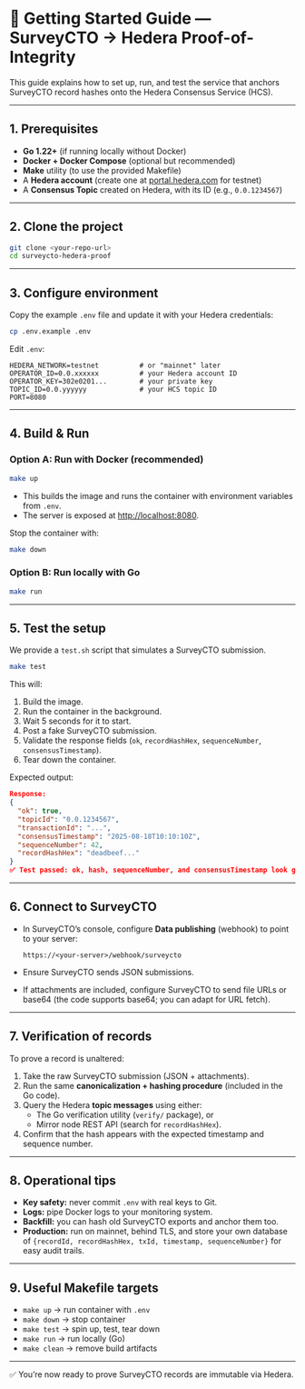 # 🚀 Getting Started Guide — SurveyCTO → Hedera Proof-of-Integrity

This guide explains how to set up, run, and test the service that anchors SurveyCTO record hashes onto the Hedera Consensus Service (HCS).

---

## 1. Prerequisites

- **Go 1.22+** (if running locally without Docker)  
- **Docker + Docker Compose** (optional but recommended)  
- **Make** utility (to use the provided Makefile)  
- A **Hedera account** (create one at [portal.hedera.com](https://portal.hedera.com) for testnet)  
- A **Consensus Topic** created on Hedera, with its ID (e.g., `0.0.1234567`)  

---

## 2. Clone the project

```bash
git clone <your-repo-url>
cd surveycto-hedera-proof
```

---

## 3. Configure environment

Copy the example `.env` file and update it with your Hedera credentials:

```bash
cp .env.example .env
```

Edit `.env`:

```dotenv
HEDERA_NETWORK=testnet          # or "mainnet" later
OPERATOR_ID=0.0.xxxxxx          # your Hedera account ID
OPERATOR_KEY=302e0201...        # your private key
TOPIC_ID=0.0.yyyyyy             # your HCS topic ID
PORT=8080
```

---

## 4. Build & Run

### Option A: Run with Docker (recommended)

```bash
make up
```

- This builds the image and runs the container with environment variables from `.env`.
- The server is exposed at [http://localhost:8080](http://localhost:8080).  

Stop the container with:

```bash
make down
```

### Option B: Run locally with Go

```bash
make run
```

---

## 5. Test the setup

We provide a `test.sh` script that simulates a SurveyCTO submission.

```bash
make test
```

This will:
1. Build the image.  
2. Run the container in the background.  
3. Wait 5 seconds for it to start.  
4. Post a fake SurveyCTO submission.  
5. Validate the response fields (`ok`, `recordHashHex`, `sequenceNumber`, `consensusTimestamp`).  
6. Tear down the container.  

Expected output:

```json
Response:
{
  "ok": true,
  "topicId": "0.0.1234567",
  "transactionId": "...",
  "consensusTimestamp": "2025-08-18T10:10:10Z",
  "sequenceNumber": 42,
  "recordHashHex": "deadbeef..."
}
✅ Test passed: ok, hash, sequenceNumber, and consensusTimestamp look good.
```

---

## 6. Connect to SurveyCTO

- In SurveyCTO’s console, configure **Data publishing** (webhook) to point to your server:  

  ```
  https://<your-server>/webhook/surveycto
  ```

- Ensure SurveyCTO sends JSON submissions.  
- If attachments are included, configure SurveyCTO to send file URLs or base64 (the code supports base64; you can adapt for URL fetch).  

---

## 7. Verification of records

To prove a record is unaltered:

1. Take the raw SurveyCTO submission (JSON + attachments).  
2. Run the same **canonicalization + hashing procedure** (included in the Go code).  
3. Query the Hedera **topic messages** using either:  
   - The Go verification utility (`verify/` package), or  
   - Mirror node REST API (search for `recordHashHex`).  
4. Confirm that the hash appears with the expected timestamp and sequence number.  

---

## 8. Operational tips

- **Key safety:** never commit `.env` with real keys to Git.  
- **Logs:** pipe Docker logs to your monitoring system.  
- **Backfill:** you can hash old SurveyCTO exports and anchor them too.  
- **Production:** run on mainnet, behind TLS, and store your own database of `{recordId, recordHashHex, txId, timestamp, sequenceNumber}` for easy audit trails.  

---

## 9. Useful Makefile targets

- `make up` → run container with `.env`  
- `make down` → stop container  
- `make test` → spin up, test, tear down  
- `make run` → run locally (Go)  
- `make clean` → remove build artifacts  

---

✅ You’re now ready to prove SurveyCTO records are immutable via Hedera.  

